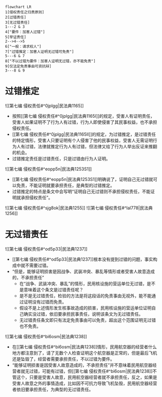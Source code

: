 ```mermaid
flowchart LR
1[侵权责任之归责原则]
2[过错责任]
3[无过错责任]
1---2 & 3
4["要件：加害人过错"]
5[举证责任]
2-->4-->5
6["一般：请求权人"]
7["过错推定：加害人证明无过错可免责"]
5---6 & 7
8["不以过错为要件：加害人证明无过错，亦不能免责"]
9[仅法定免责事由可资抗辩]
3---8 & 9
```
# 过错推定
![[第七编 侵权责任#^0jplgg|民法典1165]]
- 按照[[第七编 侵权责任#^0jplgg|民法典1165I]]的规定，受害人有证明责任，受害人如果证明不了行为人有过错，行为人即使侵害了其民事权益，也不承担侵权责任。
- [[第七编 侵权责任#^0jplgg|民法典1165II]]的规定，为过错推定，是过错责任的特定情形，受害人只要证明有个人侵害了他的民事权益，受害人无需证明行为人有过错，法律就推定行为人有过错，但法律又给了行为人举出反证来推翻的机会。
- 过错推定责任是过错责任，只是过错由行为人证明。

![[第七编 侵权责任#^eopp5n|民法典1253S1]]
- [[第七编 侵权责任#^eopp5n|民法典1253S1]]明确说了，证明自己无过错就可以免责，不能证明就要承担责任，是典型的过错推定。
- 过错推定的特点是条文中会写明“证明自己无过错则不承担侵权责任，不能证明就承担侵权责任”。

![[第七编 侵权责任#^sjg8ok|民法典1255]]
![[第七编 侵权责任#^lal778|民法典1256]]
# 无过错责任
![[第七编 侵权责任#^od5p33|民法典1237]]
- [[第七编 侵权责任#^od5p33|民法典1237]]根本没有提到过错的问题，事实构成中就不需要过错。
- “但是，能够证明损害是因战争、武装冲突、暴乱等情形或者受害人故意造成的，不承担责任”
	- 在“战争、武装冲突、暴乱”的情形，民用核设施的营运单位无过错，是不是意味着这个条文是过错责任呢？
	- 是不是无过错责任，检验的方法是将这段话的免责事由无视外，能不能通过证明没有过错而免责。
	- 假设不是上述情形发生核事故造成的损害，民用核设施的营运单位证明自己确实没过错，依旧要承担民事责任，说明该条文为无过错责任。
	- 无过错责任条文即只有法定免责事由可以免责，超出这个范围证明无过错也不免责。

![[第七编 侵权责任#^bi6osm|民法典1238]]
- 在[[第七编 侵权责任#^bi6osm|民法典1238]]情形，民用航空器的经营者什么地方都注意到了，请了无数个人检查证明这个航空器是正常的，但是最后飞机还是坠毁了，经营者需要承担责任，不以过错为要件。
- “能够证明损害是因受害人故意造成的，不承担责任”并不意味着民用航空器经营者就无过错，可能有过错，但[[第七编 侵权责任#^bi6osm|民法典1238]]不管这个，只要是受害人故意，民用航空器经营者就不承担责任，反之，如果是受害人故意之外的事情造成，比如因不可抗力导致飞机坠毁，民用航空器经营者依旧要承担责任，为典型的无过错责任。